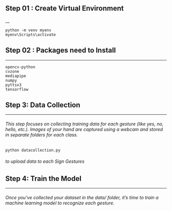 ## Step 01 : Create Virtual Environment
__
```
python -m venv myenv
myenv\Scripts\activate
```

## Step 02 : Packages need to Install
___
```
opencv-python
cvzone
mediapipe
numpy
pyttsx3
tensorflow
```

## Step 3: Data Collection
___
###### This step focuses on collecting training data for each gesture (like yes, no, hello, etc.). Images of your hand are captured using a webcam and stored in separate folders for each class. 
``` python datacollection.py ```
###### to upload data to each Sign Gestures 


## Step 4: Train the Model
___
###### Once you’ve collected your dataset in the data/ folder, it’s time to train a machine learning model to recognize each gesture.

